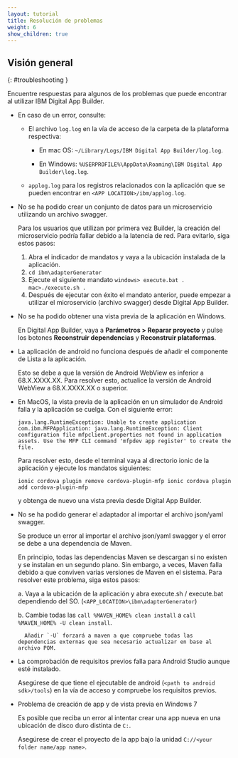 ```yaml
---
layout: tutorial
title: Resolución de problemas
weight: 6
show_children: true
---
```

<!-- NLS_CHARSET=UTF-8 -->
## Visión general
{: #troubleshooting }

Encuentre respuestas para algunos de los problemas que puede encontrar al utilizar IBM Digital App Builder.

* En caso de un error, consulte: 

    * El archivo `log.log` en la vía de acceso de la carpeta de la plataforma respectiva: 

        * En mac OS: `~/Library/Logs/IBM Digital App Builder/log.log`.

        * En Windows: `%USERPROFILE%\AppData\Roaming\IBM Digital App Builder\log.log`.

    * `applog.log` para los registros relacionados con la aplicación que se pueden encontrar en `<APP LOCATION>/ibm/applog.log`. 

* No se ha podido crear un conjunto de datos para un microservicio utilizando un archivo swagger.

    Para los usuarios que utilizan por primera vez Builder, la creación del microservicio podría fallar debido a la latencia de red.
    Para evitarlo, siga estos pasos:
    1. Abra el indicador de mandatos y vaya a la ubicación instalada de la aplicación.
    2. `cd ibm\adapterGenerator`
    3. Ejecute el siguiente mandato
        `windows> execute.bat .`
        `mac>./execute.sh .`
    4. Después de ejecutar con éxito el mandato anterior, puede empezar a utilizar el microservicio (archivo swagger) desde Digital App Builder. 

* No se ha podido obtener una vista previa de la aplicación en Windows.

    En Digital App Builder, vaya a **Parámetros > Reparar proyecto** y pulse los botones **Reconstruir dependencias** y **Reconstruir plataformas**. 

* La aplicación de android no funciona después de añadir el componente de Lista a la aplicación. 

    Esto se debe a que la versión de Android WebView es inferior a 68.X.XXXX.XX. Para resolver esto, actualice la versión de Android WebView a 68.X.XXXX.XX o superior. 

* En MacOS, la vista previa de la aplicación en un simulador de Android falla y la aplicación se cuelga. Con el siguiente error:

    `java.lang.RuntimeException: Unable to create application com.ibm.MFPApplication: java.lang.RuntimeException: Client configuration file mfpclient.properties not found in application assets. Use the MFP CLI command 'mfpdev app register' to create the file.`

    Para resolver esto, desde el terminal vaya al directorio ionic de la aplicación y ejecute los mandatos siguientes: 

    `ionic cordova plugin remove cordova-plugin-mfp
    ionic cordova plugin add cordova-plugin-mfp`

    y obtenga de nuevo una vista previa desde Digital App Builder. 

* No se ha podido generar el adaptador al importar el archivo json/yaml swagger. 

    Se produce un error al importar el archivo json/yaml swagger y el error se debe a una dependencia de Maven.

    En principio, todas las dependencias Maven se descargan si no existen y se instalan en un segundo plano. Sin embargo, a veces, Maven falla debido a que conviven varias versiones de Maven en el sistema. Para resolver este problema, siga estos pasos: 

    a. Vaya a la ubicación de la aplicación y abra execute.sh / execute.bat dependiendo del SO. (`<APP_LOCATION>\ibm\adapterGenerator`)

    b. Cambie todas las `call %MAVEN_HOME% clean install` a `call %MAVEN_HOME% -U clean install`.

        Añadir `-U` forzará a maven a que compruebe todas las dependencias externas que sea necesario actualizar en base al archivo POM. 

* La comprobación de requisitos previos falla para Android Studio aunque esté instalado. 

    Asegúrese de que tiene el ejecutable de android (`<path to android sdk>/tools`) en la vía de acceso y compruebe los requisitos previos. 

* Problema de creación de app y de vista previa en Windows 7

    Es posible que reciba un error al intentar crear una app nueva en una ubicación de disco duro distinta de `C:`.

    Asegúrese de crear el proyecto de la app bajo la unidad `C://<your folder name/app name>`.

